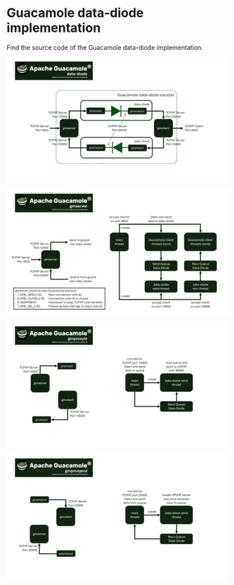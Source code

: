 # Guacamole data-diode implementation

Find the source code of the Guacamole data-diode implementation.

![design-servers](https://github.com/macsnoeren/guacamole-datadiode/blob/7281e04fed9ed05d978c653e5133151b7d83ef7c/documentation/images/guacamole_data_diode_design_servers.png)

![design-gmserver](https://github.com/macsnoeren/guacamole-datadiode/blob/7cf4fffe9635a310af89fc896057d7b8a2e21dda/documentation/images/gmserver_design.png)

![design-gmproxyin](https://github.com/macsnoeren/guacamole-datadiode/blob/7cf4fffe9635a310af89fc896057d7b8a2e21dda/documentation/images/gmproxyin_design.png)

![design-gmproxyout](https://github.com/macsnoeren/guacamole-datadiode/blob/7cf4fffe9635a310af89fc896057d7b8a2e21dda/documentation/images/gmproxyout_design.png)
